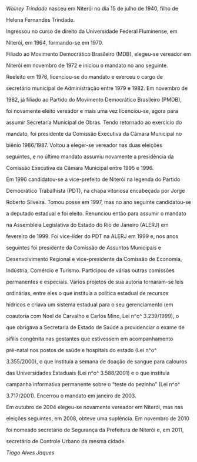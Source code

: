 

*Wolney Trindade* nasceu em Niterói no dia 15 de julho de 1940, filho de

Helena Fernandes Trindade.



Ingressou no curso de direito da Universidade Federal Fluminense, em

Niterói, em 1964, formando-se em 1970.



Filiado ao Movimento Democrático Brasileiro (MDB), elegeu-se vereador em

Niterói em novembro de 1972 e iniciou o mandato no ano seguinte.

Reeleito em 1976, licenciou-se do mandato e exerceu o cargo de

secretário municipal de Administração entre 1979 e 1982. Em novembro de

1982, já filiado ao Partido do Movimento Democrático Brasileiro (PMDB),

foi novamente eleito vereador e mais uma vez licenciou-se, agora para

assumir Secretaria Municipal de Obras. Tendo retornado ao exercício do

mandato, foi presidente da Comissão Executiva da Câmara Municipal no

biênio 1986/1987. Voltou a eleger-se vereador nas duas eleições

seguintes, e no último mandato assumiu novamente a presidência da

Comissão Executiva da Câmara Municipal entre 1995 e 1996.



Em 1996 candidatou-se a vice-prefeito de Niterói na legenda do Partido

Democrático Trabalhista (PDT), na chapa vitoriosa encabeçada por Jorge

Roberto Silveira. Tomou posse em 1997, mas no ano seguinte candidatou-se

a deputado estadual e foi eleito. Renunciou então para assumir o mandato

na Assembleia Legislativa do Estado do Rio de Janeiro (ALERJ) em

fevereiro de 1999. Foi vice-líder do PDT na ALERJ em 1999 e, nos anos

seguintes foi presidente da Comissão de Assuntos Municipais e

Desenvolvimento Regional e vice-presidente da Comissão de Economia,

Indústria, Comércio e Turismo. Participou de várias outras comissões

permanentes e especiais. Vários projetos de sua autoria tornaram-se leis

ordinárias, entre eles o que instituía a política estadual de recursos

hídricos e criava um sistema estadual para o seu gerenciamento (em

coautoria com Noel de Carvalho e Carlos Minc, Lei n^o^ 3.239/1999), o

que obrigava a Secretaria de Estado de Saúde a providenciar o exame de

sífilis congênita nas gestantes que estivessem em acompanhamento

pré-natal nos postos de saúde e hospitais do estado (Lei n^o^

3.355/2000), o que instituía a semana de doação de sangue para calouros

das Universidades Estaduais (Lei n^o^ 3.588/2001) e o que instituía

campanha informativa permanente sobre o “teste do pezinho” (Lei n^o^

3.717/2001). Encerrou o mandato em janeiro de 2003.



Em outubro de 2004 elegeu-se novamente vereador em Niterói, mas nas

eleições seguintes, em 2008, obteve uma suplência. Em novembro de 2010

foi nomeado secretário de Segurança da Prefeitura de Niterói e, em 2011,

secretário de Controle Urbano da mesma cidade.



*Tiago Alves Jaques*



